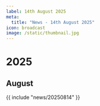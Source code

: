 ```yaml
---
label: 14th August 2025
meta:
  title: "News - 14th August 2025"
icon: broadcast
image: /static/thumbnail.jpg
---
```


# 2025
## August

{{ include "news/20250814" }}